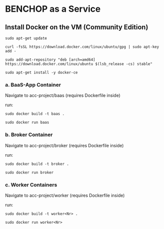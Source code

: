 # BENCHOP as a Service

## Install Docker on the VM (Community Edition)

    sudo apt-get update
    
    curl -fsSL https://download.docker.com/linux/ubuntu/gpg | sudo apt-key add -
    
    sudo add-apt-repository "deb [arch=amd64] https://download.docker.com/linux/ubuntu $(lsb_release -cs) stable"
    
    sudo apt-get install -y docker-ce
    

### a.  BaaS-App Container

  Navigate to acc-project/baas (requires Dockerfile inside)

  run: 
  
    sudo docker build -t baas . 
    
    sudo docker run baas



### b.  Broker Container

  Navigate to acc-project/broker (requires Dockerfile inside)

  run: 
  
    sudo docker build -t broker . 
    
    sudo docker run broker


### c.  Worker Containers

Navigate to acc-project/worker (requires Dockerfile inside)

  run: 
  
    sudo docker build -t worker<Nr> . 
    
    sudo docker run worker<Nr>
